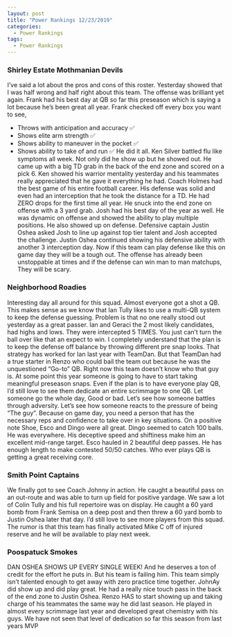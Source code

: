 ```yaml
---
layout: post
title: "Power Rankings 12/23/2019"
categories:
  - Power Rankings
tags:
  - Power Rankings
---
```


### Shirley Estate Mothmanian Devils
I’ve said a lot about the pros and cons of this roster. Yesterday showed that I was half wrong and half right about this team. The offense was brilliant yet again. Frank had his best day at QB so far this preseason which is saying a lot because he’s been great all year. Frank checked off every box you want to see,
* Throws with anticipation and accuracy ✅
* Shows elite arm strength ✅
* Shows ability to maneuver in the pocket ✅
* Shows ability to take of and run ✅
He did it all. Ken Silver battled flu like symptoms all week. Not only did he show up but he showed out. He came up with a big TD grab in the back of the end zone and scored on a pick 6. Ken showed his warrior mentality yesterday and his teammates really appreciated that he gave it everything he had. Coach Holmes had the best game of his entire football career. His defense was solid and even had an interception that he took the distance for a TD. He had ZERO drops for the first time all year. He snuck into the end zone on offense with a 3 yard grab. Josh had his best day of the year as well. He was dynamic on offense and showed the ability to play multiple positions. He also showed up on defense. Defensive captain Justin Oshea asked Josh to line up against top tier talent and Josh accepted the challenge. Justin Oshea continued showing his defensive ability with another 3 interception day. Now if this team can play defense like this on game day they will be a tough out. The offense has already been unstoppable at times and if the defense can win man to man matchups, They will be scary. 

### Neighborhood Roadies
Interesting day all around for this squad. Almost everyone got a shot a QB. This makes sense as we know that Ian Tully likes to use a multi-QB system to keep the defense guessing. Problem is that no one really stood out yesterday as a great passer. Ian and Geraci the 2 most likely candidates, had highs and lows. They were intercepted 5 TIMES. You just can’t turn the ball over like that an expect to win. I completely understand that the plan is to keep the defense off balance by throwing different pre snap looks. That strategy has worked for Ian last year with TeamDan. But that TeamDan had a true starter in Renzo who could bail the team out because he was the unquestioned “Go-to” QB. Right now this team doesn’t know who that guy is. At some point this year someone is going to have to start taking meaningful preseason snaps. Even if the plan is to have everyone play QB, I’d still love to see them dedicate an entire scrimmage  to one QB. Let someone go the whole day, Good or bad. Let’s see how someone battles through adversity. Let’s see how someone reacts to the pressure of being “The guy”. Because on game day, you need a person that has the necessary reps and confidence to take over in key situations. On a positive note Shoe, Esco and Dingo were all great. Dingo seemed to catch 100 balls. He was everywhere. His deceptive speed and shiftiness make him an excellent mid-range target. Esco hauled in 2 beautiful deep passes. He has enough length to make contested 50/50 catches. Who ever plays QB is getting a great receiving core. 

### Smith Point Captains
We finally got to see Coach Johnny in action. He caught a beautiful pass on an out-route and was able to turn up field for positive yardage. We saw a lot of Colin Tully and his full repertoire was on display. He caught a 60 yard bomb from Frank Semisa on a deep post and then threw a 60 yard bomb to Justin Oshea later that day. I’d still love to see more players from this squad. The rumor is that this team has finally activated Mike C off of injured reserve and he will be available to play next week. 

### Poospatuck Smokes
DAN OSHEA SHOWS UP EVERY SINGLE WEEK! And he deserves a ton of credit for the effort he puts in. But his team is failing him. This team simply isn’t talented enough to get away with zero practice time together. JohnAy did show up and did play great. He had a really nice touch pass in the back of the end zone to Justin Oshea. Renzo HAS to start showing up and taking charge of his teammates the same way he did last season. He played in almost every scrimmage last year and developed great chemistry with his guys. We have not seen that level of dedication so far this season from last years MVP
